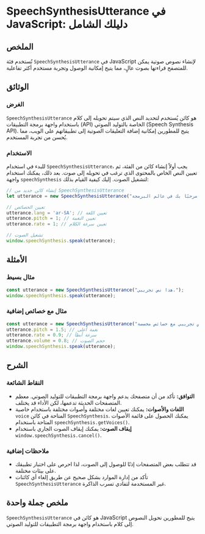 <!--
Meta Description: # SpeechSynthesisUtterance في JavaScript: دليلك الشامل ## الملخص تُستخدم فئة `SpeechSynthesisUtterance` في JavaScript لإنشاء نصوص صوتية يمكن للمتصفح ق...
Meta Keywords: utterance, speechsynthesisutterance, speechsynthesis, javascript, تعيين
-->

# SpeechSynthesisUtterance في JavaScript: دليلك الشامل

## الملخص
تُستخدم فئة `SpeechSynthesisUtterance` في JavaScript لإنشاء نصوص صوتية يمكن للمتصفح قراءتها بصوت عالٍ، مما يتيح إمكانية الوصول وتجربة مستخدم أكثر تفاعلية.

## الوثائق
### الغرض
`SpeechSynthesisUtterance` هو كائن يُستخدم لتحديد النص الذي سيتم تحويله إلى كلام باستخدام واجهة برمجة التطبيقات (API) الخاصة بالتوليد الصوتي (Speech Synthesis API). يتيح للمطورين إمكانية إضافة التعليقات الصوتية إلى تطبيقاتهم على الويب، مما يُحسن من تجربة المستخدم.

### الاستخدام
للبدء في استخدام `SpeechSynthesisUtterance`، يجب أولاً إنشاء كائن من الفئة، ثم تعيين النص الخاص بالمحتوى الذي ترغب في تحويله إلى صوت. بعد ذلك، يمكنك استخدام واجهة `speechSynthesis` لتشغيل الصوت. إليك كيفية القيام بذلك:

```javascript
// إنشاء كائن جديد من SpeechSynthesisUtterance
let utterance = new SpeechSynthesisUtterance("مرحبًا بك في عالم البرمجة!");

// تعيين الخصائص
utterance.lang = 'ar-SA'; // تعيين اللغة
utterance.pitch = 1; // تعيين النغمة
utterance.rate = 1; // تعيين سرعة الكلام

// تشغيل الصوت
window.speechSynthesis.speak(utterance);
```

## الأمثلة
### مثال بسيط
```javascript
const utterance = new SpeechSynthesisUtterance("هذا نص تجريبي.");
window.speechSynthesis.speak(utterance);
```

### مثال مع خصائص إضافية
```javascript
const utterance = new SpeechSynthesisUtterance("هذا نص تجريبي مع خصائص مخصصة.");
utterance.pitch = 1.5; // نغمة أعلى
utterance.rate = 0.9; // سرعة أبطأ
utterance.volume = 0.8; // حجم الصوت
window.speechSynthesis.speak(utterance);
```

## الشرح
### النقاط الشائعة
- **التوافق:** تأكد من أن متصفحك يدعم واجهة برمجة التطبيقات للتوليد الصوتي. معظم المتصفحات الحديثة تدعمها، لكن الأداء قد يختلف.
- **اللغات والأصوات:** يمكنك تعيين لغات مختلفة وأصوات مختلفة باستخدام خاصية `voice` المتاحة في كائن `SpeechSynthesis`. يمكنك الحصول على قائمة الأصوات المتاحة باستخدام `speechSynthesis.getVoices()`.
- **إيقاف الصوت:** يمكنك إيقاف الصوت الجاري باستخدام `window.speechSynthesis.cancel()`.

### ملاحظات إضافية
- قد تتطلب بعض المتصفحات إذنًا للوصول إلى الصوت، لذا احرص على اختبار تطبيقك على بيئات مختلفة.
- تأكد من إدارة الموارد بشكل صحيح عن طريق إلغاء أي كائنات `SpeechSynthesisUtterance` غير المستخدمة لتفادي تسرب الذاكرة.

## ملخص جملة واحدة
`SpeechSynthesisUtterance` هو كائن في JavaScript يتيح للمطورين تحويل النصوص إلى كلام باستخدام واجهة برمجة التطبيقات للتوليد الصوتي.